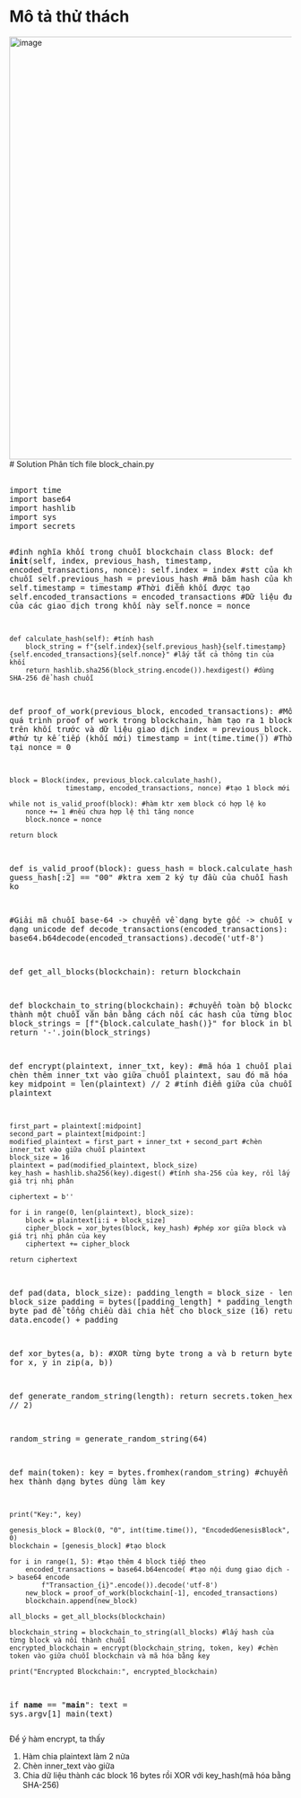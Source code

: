 # Mô tả thử thách
<img width="958" height="753" alt="image" src="https://github.com/user-attachments/assets/e0e0dc58-6623-4131-a1d5-7266140cedef" />
# Solution
Phân tích file block_chain.py
<pre lang="markdown"> 
import time
import base64
import hashlib
import sys
import secrets

#định nghĩa khối trong chuỗi blockchain
class Block:
    def __init__(self, index, previous_hash, timestamp, encoded_transactions, nonce):
        self.index = index #stt của khối trong chuỗi
        self.previous_hash = previous_hash #mã băm hash của khối trước đó
        self.timestamp = timestamp #Thời điểm khối được tạo
        self.encoded_transactions = encoded_transactions #Dữ liệu được mã hóa của các giao dịch trong khối này
        self.nonce = nonce

    def calculate_hash(self): #tính hash
        block_string = f"{self.index}{self.previous_hash}{self.timestamp}{self.encoded_transactions}{self.nonce}" #lấy tất cả thông tin của khối
        return hashlib.sha256(block_string.encode()).hexdigest() #dùng SHA-256 để hash chuỗi


def proof_of_work(previous_block, encoded_transactions): #Mô phỏng quá trình proof of work trong blockchain, hàm tạo ra 1 block mới dựa trên khối trước và dữ liệu giao dịch
    index = previous_block.index + 1 #thứ tự kế tiếp (khối mới)
    timestamp = int(time.time()) #Thời gian hiện tại
    nonce = 0

    block = Block(index, previous_block.calculate_hash(),
                  timestamp, encoded_transactions, nonce) #tạo 1 block mới

    while not is_valid_proof(block): #hàm ktr xem block có hợp lệ ko
        nonce += 1 #nếu chưa hợp lệ thì tăng nonce
        block.nonce = nonce

    return block


def is_valid_proof(block):
    guess_hash = block.calculate_hash()
    return guess_hash[:2] == "00" #ktra xem 2 ký tự đầu của chuỗi hash có = 00 ko

#Giải mã chuỗi base-64 -> chuyển về dạng byte gốc -> chuỗi vb dạng unicode
def decode_transactions(encoded_transactions):
    return base64.b64decode(encoded_transactions).decode('utf-8')


def get_all_blocks(blockchain):
    return blockchain


def blockchain_to_string(blockchain): #chuyển toàn bộ blockchain thành một chuỗi văn bản bằng cách nối các hash của từng block
    block_strings = [f"{block.calculate_hash()}" for block in blockchain]
    return '-'.join(block_strings)


def encrypt(plaintext, inner_txt, key): #mã hóa 1 chuỗi plaintext, chèn thêm inner_txt vào giữa chuỗi plaintext, sau đó mã hóa bằng khóa key
    midpoint = len(plaintext) // 2 #tính điểm giữa của chuỗi plaintext

    first_part = plaintext[:midpoint]
    second_part = plaintext[midpoint:]
    modified_plaintext = first_part + inner_txt + second_part #chèn inner_txt vào giữa chuỗi plaintext
    block_size = 16
    plaintext = pad(modified_plaintext, block_size)
    key_hash = hashlib.sha256(key).digest() #tính sha-256 của key, rồi lấy giá trị nhị phân

    ciphertext = b''

    for i in range(0, len(plaintext), block_size):
        block = plaintext[i:i + block_size]
        cipher_block = xor_bytes(block, key_hash) #phép xor giữa block và giá trị nhị phân của key
        ciphertext += cipher_block

    return ciphertext


def pad(data, block_size):
    padding_length = block_size - len(data) % block_size
    padding = bytes([padding_length] * padding_length) #thêm các byte pad để tổng chiều dài chia hết cho block_size (16)
    return data.encode() + padding


def xor_bytes(a, b): #XOR từng byte trong a và b
    return bytes(x ^ y for x, y in zip(a, b))


def generate_random_string(length):
    return secrets.token_hex(length // 2)


random_string = generate_random_string(64)


def main(token):
    key = bytes.fromhex(random_string) #chuyển đổi chuỗi hex thành dạng bytes dùng làm key

    print("Key:", key)

    genesis_block = Block(0, "0", int(time.time()), "EncodedGenesisBlock", 0)
    blockchain = [genesis_block] #tạo block

    for i in range(1, 5): #tạo thêm 4 block tiếp theo
        encoded_transactions = base64.b64encode( #tạo nội dung giao dịch -> base64 encode
            f"Transaction_{i}".encode()).decode('utf-8')
        new_block = proof_of_work(blockchain[-1], encoded_transactions)
        blockchain.append(new_block)

    all_blocks = get_all_blocks(blockchain)

    blockchain_string = blockchain_to_string(all_blocks) #lấy hash của từng block và nối thành chuỗi
    encrypted_blockchain = encrypt(blockchain_string, token, key) #chèn token vào giữa chuỗi blockchain và mã hóa bằng key

    print("Encrypted Blockchain:", encrypted_blockchain)


if __name__ == "__main__":
    text = sys.argv[1]
    main(text)
</pre>
Để ý hàm encrypt, ta thấy
1. Hàm chia plaintext làm 2 nửa
2. Chèn inner_text vào giữa
3. Chia dữ liệu thành các block 16 bytes rồi XOR với key_hash(mã hóa bằng SHA-256)
